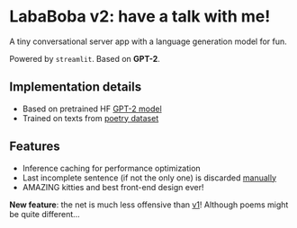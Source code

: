 # LabaBoba v2: have a talk with me!

A tiny conversational server app with a language generation model for fun.

Powered by `streamlit`. Based on **GPT-2**.

## Implementation details
+ Based on pretrained HF [GPT-2 model](https://huggingface.co/sberbank-ai/rugpt3small_based_on_gpt2)
+ Trained on texts from [poetry dataset](https://www.kaggle.com/datasets/grafstor/19-000-russian-poems)

## Features
+ Inference caching for performance optimization
+ Last incomplete sentence (if not the only one) is discarded [manually](https://github.com/natasha/razdel#usage)
+ AMAZING kitties and best front-end design ever!

**New feature**: the net is much less offensive than [v1](https://github.com/Mathematician2000/lababoba)!
Although poems might be quite different...
